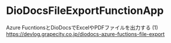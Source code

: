 # DioDocsFileExportFunctionApp
Azure FucntionsとDioDocsでExcelやPDFファイルを出力する (1)
https://devlog.grapecity.co.jp/diodocs-azure-fuctions-file-export
